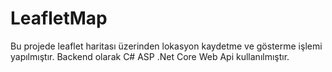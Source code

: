 # LeafletMap
Bu projede leaflet haritası üzerinden lokasyon kaydetme ve gösterme işlemi yapılmıştır. Backend olarak C# ASP .Net Core Web Api kullanılmıştır. 
